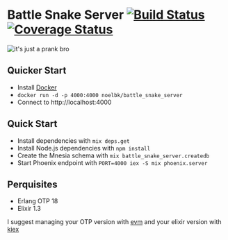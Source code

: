 # Battle Snake Server [![Build Status](https://travis-ci.org/Dkendal/battle_snake_server.svg?branch=master)](https://travis-ci.org/Dkendal/battle_snake_server) [![Coverage Status](https://coveralls.io/repos/github/Dkendal/battle_snake_server/badge.svg?branch=master)](https://coveralls.io/github/Dkendal/battle_snake_server?branch=master)

![it's just a prank bro](http://imgur.com/Ytvm290.jpg)

## Quicker Start 

  * Install [Docker](https://docs.docker.com/engine/installation/)
  * ```docker run -d -p 4000:4000 noelbk/battle_snake_server```
  * Connect to http://localhost:4000
  

## Quick Start

  * Install dependencies with `mix deps.get`
  * Install Node.js dependencies with `npm install`
  * Create the Mnesia schema with `mix battle_snake_server.createdb`
  * Start Phoenix endpoint with `PORT=4000 iex -S mix phoenix.server`

## Perquisites
  * Erlang OTP 18
  * Elixir 1.3

  I suggest managing your OTP version with
  [evm](https://github.com/robisonsantos/evm) and your elixir version with
  [kiex](https://github.com/taylor/kie://github.com/taylor/kiex)
